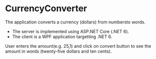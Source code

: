 # CurrencyConverter

The application converts a currency (dollars) from numbersto words.

* The server is implemented using ASP.NET Core (.NET 6). 
* The client is a WPF application targetting .NET 6. 

User enters the amount(e.g. 25,1) and click on convert button to see the amount in words (twenty-five dollars and ten cents).
